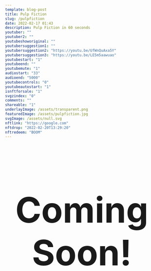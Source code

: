 ```yaml
---
template: blog-post
title: Pulp Fiction  
slug: /pulpfiction
date: 2022-02-17 01:43
description: Pulp Fiction in 60 seconds
youtuber: ""
youtuber2: ""
youtubeshoworiginal: ""
youtubersuggestion1: ""
youtubersuggestion2: "https://youtu.be/UfWnQuAxa5Y"
youtubersuggestion3: "https://youtu.be/LE5m5aawuao"
youtubestart: "1"
youtubeend: ""
youtubemute: "1"
audiostart: "33"
audioend: "5000"
youtubecontrols: "0"
youtubeautostart: "1"
isnftforsale: "1"
svgzindex: "0"
comments: ""
shareable: "1"
underlayImage: /assets/transparent.png
featuredImage: /assets/pulpfiction.jpg
svgImage: /assets/null.svg
nftlink: "https://google.com"
nftdrop: "2022-02-20T13:29:20"
nftredeem: "BOOM"
---
```

<h2 class="tronText" style="display:grid; place-content:center; text-align:center; font-size:12vw;">
        <div class="TRON">Coming Soon!</div>
      </h2>









 

 

<!-- XjuLZwlDxh8 -->